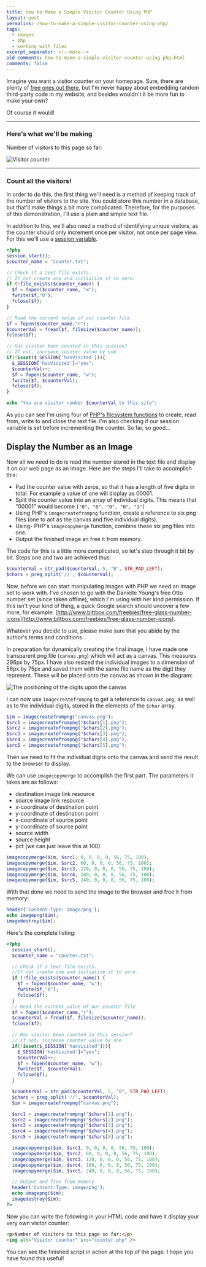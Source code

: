 ```yaml
---
title: How to Make a Simple Visitor Counter Using PHP
layout: post
permalink: /how-to-make-a-simple-visitor-counter-using-php/
tags:
  - images
  - php
  - working with files
excerpt_separator: <!--more-->
old-comments: how-to-make-a-simple-visitor-counter-using-php.html
comments: false
---
```


Imagine you want a visitor counter on your homepage. Sure, there are plenty of [free ones out there](http://www.google.com/search?q=free+visitor+counter "A Google search for 'Free visitor counter'"), but I'm never happy about embedding random third-party code in my website, and besides wouldn't it be more fun to make your own?

Of course it would!

<!--more-->

---

### Here's what we'll be making

Number of visitors to this page so far:

![Visitor counter](https://hibbard.eu/demos/visitor-counter/)

---

### Count all the visitors!

In order to do this, the first thing we'll need is a method of keeping track of the number of visitors to the site. You could store this number in a database, but that'll make things a bit more complicated. Therefore, for the purposes of this demonstration, I'll use a plain and simple text file.

In addition to this, we'll also need a method of identifying unique visitors, as the counter should only increment once per visitor, not once per page view. For this we'll use a [session variable](http://php.net/manual/en/features.sessions.php "PHP Manual - Sessions").

```php
<?php
session_start();
$counter_name = "counter.txt";

// Check if a text file exists.
// If not create one and initialize it to zero.
if (!file_exists($counter_name)) {
  $f = fopen($counter_name, "w");
  fwrite($f,"0");
  fclose($f);
}

// Read the current value of our counter file
$f = fopen($counter_name,"r");
$counterVal = fread($f, filesize($counter_name));
fclose($f);

// Has visitor been counted in this session?
// If not, increase counter value by one
if(!isset($_SESSION['hasVisited'])){
  $_SESSION['hasVisited']="yes";
  $counterVal++;
  $f = fopen($counter_name, "w");
  fwrite($f, $counterVal);
  fclose($f);
}

echo "You are visitor number $counterVal to this site";
```

As you can see I'm using four of [PHP's filesystem functions](http://uk3.php.net/ref.filesystem "PHP Manual - Filesystem Functions") to create, read from, write to and close the text file. I'm also checking if our session variable is set before incrementing the counter. So far, so good…

## Display the Number as an Image

Now all we need to do is read the number stored in the text file and display it on our web page as an image. Here are the steps I'll take to accomplish this:

- Pad the counter value with zeros, so that it has a length of five digits in total. For example a value of one will display as 00001.
- Split the counter value into an array of individual digits. This means that &#8220;00001&#8221; would become `["0", "0", "0", "0", "1"]`
- Using PHP's `imagecreatefrompng` function, create a reference to six png files (one to act as the canvas and five individual digits).
- Using- PHP's `imagecopymerge` function, combine these six png files into one.
- Output the finished image an free it from memory.

The code for this is a little more complicated, so let's step through it bit by bit. Steps one and two are achieved thus:

```php
$counterVal = str_pad($counterVal, 5, "0", STR_PAD_LEFT);
$chars = preg_split('//', $counterVal);
```

Now, before we can start manipulating images with PHP we need an image set to work with. I've chosen to go with the Danielle Young's free Otto number set (since taken offline), which I'm using with her kind permission. If this isn't your kind of thing, a quick Google search should uncover a few more, for example: [http://www.bittbox.com/freebies/free-glass-number-icons](http://www.bittbox.com/freebies/free-glass-number-icons).

Whatever you decide to use, please make sure that you abide by the author's terms and conditions.

In preparation for dynamically creating the final image, I have made one transparent png file (`canvas.png`) which will act as a canvas. This measures 296px by 75px. I have also resized the individual images to a dimension of 56px by 75px and saved them with the same file name as the digit they represent. These will be placed onto the canvas as shown in the diagram:

![The positioning of the digits upon the canvas](https://res.cloudinary.com/hibbard/image/upload/v1528970017/counter_example.png "The positioning of the digits upon the canvas")

I can now use `imagecreatefrompng` to get a reference to `canvas.png`, as well as to the individual digits, stored in the elements of the `$char` array.

```php
$im = imagecreatefrompng("canvas.png");
$src1 = imagecreatefrompng("$chars[1].png");
$src2 = imagecreatefrompng("$chars[2].png");
$src3 = imagecreatefrompng("$chars[3].png");
$src4 = imagecreatefrompng("$chars[4].png");
$src5 = imagecreatefrompng("$chars[5].png");
```

Then we need to fit the individual digits onto the canvas and send the result to the browser to display.

We can use `imagecopymerge` to accomplish the first part. The parameters it takes are as follows:

- destination image link resource
- source image link resource
- x-coordinate of destination point
- y-coordinate of destination point
- x-coordinate of source point
- y-coordinate of source point
- source width
- source height
- pct (we can just leave this at 100).

```php
imagecopymerge($im, $src1, 0, 0, 0, 0, 56, 75, 100);
imagecopymerge($im, $src2, 60, 0, 0, 0, 56, 75, 100);
imagecopymerge($im, $src3, 120, 0, 0, 0, 56, 75, 100);
imagecopymerge($im, $src4, 180, 0, 0, 0, 56, 75, 100);
imagecopymerge($im, $src5, 240, 0, 0, 0, 56, 75, 100);
```

With that done we need to send the image to the browser and free it from memory:

```php
header('Content-Type: image/png');
echo imagepng($im);
imagedestroy($im);
```

Here's the complete listing:

```php
<?php
  session_start();
  $counter_name = "counter.txt";

  // Check if a text file exists.
  //If not create one and initialize it to zero.
  if (!file_exists($counter_name)) {
    $f = fopen($counter_name, "w");
    fwrite($f,"0");
    fclose($f);
  }
  // Read the current value of our counter file
  $f = fopen($counter_name,"r");
  $counterVal = fread($f, filesize($counter_name));
  fclose($f);

  // Has visitor been counted in this session?
  // If not, increase counter value by one
  if(!isset($_SESSION['hasVisited'])){
    $_SESSION['hasVisited']="yes";
    $counterVal++;
    $f = fopen($counter_name, "w");
    fwrite($f, $counterVal);
    fclose($f);
  }

  $counterVal = str_pad($counterVal, 5, "0", STR_PAD_LEFT);
  $chars = preg_split('//', $counterVal);
  $im = imagecreatefrompng("canvas.png");

  $src1 = imagecreatefrompng("$chars[1].png");
  $src2 = imagecreatefrompng("$chars[2].png");
  $src3 = imagecreatefrompng("$chars[3].png");
  $src4 = imagecreatefrompng("$chars[4].png");
  $src5 = imagecreatefrompng("$chars[5].png");

  imagecopymerge($im, $src1, 0, 0, 0, 0, 56, 75, 100);
  imagecopymerge($im, $src2, 60, 0, 0, 0, 56, 75, 100);
  imagecopymerge($im, $src3, 120, 0, 0, 0, 56, 75, 100);
  imagecopymerge($im, $src4, 180, 0, 0, 0, 56, 75, 100);
  imagecopymerge($im, $src5, 240, 0, 0, 0, 56, 75, 100);

  // Output and free from memory
  header('Content-Type: image/png');
  echo imagepng($im);
  imagedestroy($im);
?>
```

Now you can write the following in your HTML code and have it display your very own visitor counter:

```html
<p>Number of visitors to this page so far:</p>
<img alt="Visitor counter" src="counter.php" />
```

You can see the finished script in action at the top of the page. I hope you have found this useful!
